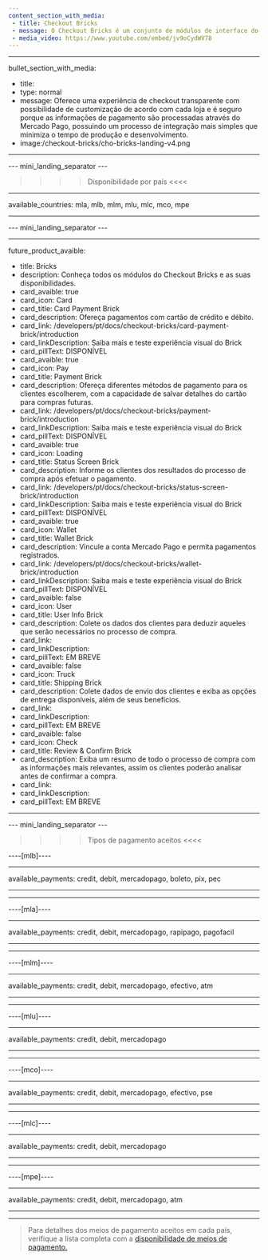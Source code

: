 ```yaml
---
content_section_with_media: 
 - title: Checkout Bricks
 - message: O Checkout Bricks é um conjunto de módulos de interface do usuário que já vêm prontos para o front-end e são otimizados para uma melhor usabilidade e conversão. Cada Brick pode ser utilizado de forma independente ou em conjunto, formando a experiência de um checkout completo.
 - media_video: https://www.youtube.com/embed/jv9oCydWV78
---
```


---
bullet_section_with_media: 
 - title: 
 - type: normal
 - message: Oferece uma experiência de checkout transparente com possibilidade de customização de acordo com cada loja e é seguro porque as informações de pagamento são processadas através do Mercado Pago, possuindo um processo de integração mais simples que minimiza o tempo de produção e desenvolvimento.
 - image:/checkout-bricks/cho-bricks-landing-v4.png
---

--- mini_landing_separator ---

>>>> Disponibilidade por país <<<<
---
available_countries: mla, mlb, mlm, mlu, mlc, mco, mpe

---

--- mini_landing_separator ---

---
future_product_avaible: 
 - title: Bricks
 - description: Conheça todos os módulos do Checkout Bricks e as suas disponibilidades.
 - card_avaible: true
 - card_icon: Card
 - card_title: Card Payment Brick
 - card_description: Ofereça pagamentos com cartão de crédito e débito.
 - card_link: /developers/pt/docs/checkout-bricks/card-payment-brick/introduction
 - card_linkDescription: Saiba mais e teste experiência visual do Brick
 - card_pillText: DISPONÍVEL
 - card_avaible: true
 - card_icon: Pay
 - card_title: Payment Brick
 - card_description: Ofereça diferentes métodos de pagamento para os clientes escolherem, com a capacidade de salvar detalhes do cartão para compras futuras.
 - card_link: /developers/pt/docs/checkout-bricks/payment-brick/introduction
 - card_linkDescription: Saiba mais e teste experiência visual do Brick
 - card_pillText: DISPONÍVEL
 - card_avaible: true
 - card_icon: Loading
 - card_title: Status Screen Brick
 - card_description: Informe os clientes dos resultados do processo de compra após efetuar o pagamento.
 - card_link: /developers/pt/docs/checkout-bricks/status-screen-brick/introduction
 - card_linkDescription: Saiba mais e teste experiência visual do Brick
 - card_pillText: DISPONÍVEL
 - card_avaible: true
 - card_icon: Wallet
 - card_title: Wallet Brick
 - card_description: Vincule a conta Mercado Pago e permita pagamentos registrados.
 - card_link: /developers/pt/docs/checkout-bricks/wallet-brick/introduction
 - card_linkDescription: Saiba mais e teste experiência visual do Brick
 - card_pillText: DISPONÍVEL
 - card_avaible: false
 - card_icon: User
 - card_title: User Info Brick
 - card_description: Colete os dados dos clientes para deduzir aqueles que serão necessários no processo de compra.
 - card_link:
 - card_linkDescription:
 - card_pillText: EM BREVE
 - card_avaible: false
 - card_icon: Truck
 - card_title: Shipping Brick
 - card_description: Colete dados de envio dos clientes e exiba as opções de entrega disponíveis, além de seus benefícios.
 - card_link:
 - card_linkDescription:
 - card_pillText: EM BREVE
 - card_avaible: false
 - card_icon: Check
 - card_title: Review & Confirm Brick
 - card_description: Exiba um resumo de todo o processo de compra com as informações mais relevantes, assim os clientes poderão analisar antes de confirmar a compra.
 - card_link:
 - card_linkDescription:
 - card_pillText: EM BREVE
---

--- mini_landing_separator ---
>>>> Tipos de pagamento aceitos <<<<

----[mlb]----

---
available_payments: credit, debit, mercadopago, boleto, pix, pec

---

------------

----[mla]---- 

---
available_payments: credit, debit, mercadopago, rapipago, pagofacil

---
------------

----[mlm]---- 

---
available_payments: credit, debit, mercadopago, efectivo, atm

---
------------

----[mlu]---- 

---
available_payments: credit, debit, mercadopago

---
------------

----[mco]---- 

---
available_payments: credit, debit, mercadopago, efectivo, pse

---
------------

----[mlc]---- 

---
available_payments: credit, debit, mercadopago

---
------------

----[mpe]---- 

---
available_payments: credit, debit, mercadopago, atm

---
------------

> Para detalhes dos meios de pagamento aceitos em cada país, verifique a lista completa com a [disponibilidade de meios de pagamento.](/developers/pt/docs/sales-processing/payment-methods)